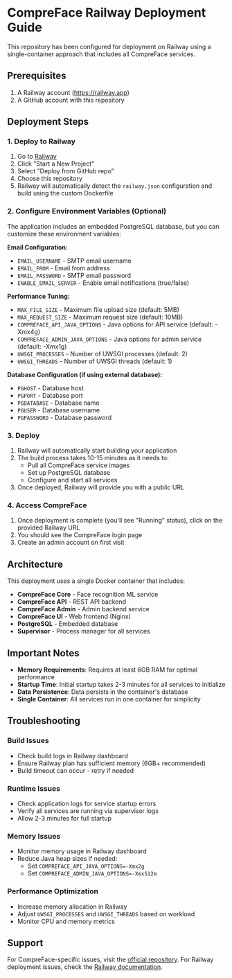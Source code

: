 # CompreFace Railway Deployment Guide

This repository has been configured for deployment on Railway using a single-container approach that includes all CompreFace services.

## Prerequisites

1. A Railway account (https://railway.app)
2. A GitHub account with this repository

## Deployment Steps

### 1. Deploy to Railway

1. Go to [Railway](https://railway.app)
2. Click "Start a New Project"
3. Select "Deploy from GitHub repo"
4. Choose this repository
5. Railway will automatically detect the `railway.json` configuration and build using the custom Dockerfile

### 2. Configure Environment Variables (Optional)

The application includes an embedded PostgreSQL database, but you can customize these environment variables:

**Email Configuration:**
- `EMAIL_USERNAME` - SMTP email username
- `EMAIL_FROM` - Email from address
- `EMAIL_PASSWORD` - SMTP email password
- `ENABLE_EMAIL_SERVER` - Enable email notifications (true/false)

**Performance Tuning:**
- `MAX_FILE_SIZE` - Maximum file upload size (default: 5MB)
- `MAX_REQUEST_SIZE` - Maximum request size (default: 10MB)
- `COMPREFACE_API_JAVA_OPTIONS` - Java options for API service (default: -Xmx4g)
- `COMPREFACE_ADMIN_JAVA_OPTIONS` - Java options for admin service (default: -Xmx1g)
- `UWSGI_PROCESSES` - Number of UWSGI processes (default: 2)
- `UWSGI_THREADS` - Number of UWSGI threads (default: 1)

**Database Configuration (if using external database):**
- `PGHOST` - Database host
- `PGPORT` - Database port
- `PGDATABASE` - Database name
- `PGUSER` - Database username  
- `PGPASSWORD` - Database password

### 3. Deploy

1. Railway will automatically start building your application
2. The build process takes 10-15 minutes as it needs to:
   - Pull all CompreFace service images
   - Set up PostgreSQL database
   - Configure and start all services
3. Once deployed, Railway will provide you with a public URL

### 4. Access CompreFace

1. Once deployment is complete (you'll see "Running" status), click on the provided Railway URL
2. You should see the CompreFace login page
3. Create an admin account on first visit

## Architecture

This deployment uses a single Docker container that includes:
- **CompreFace Core** - Face recognition ML service
- **CompreFace API** - REST API backend
- **CompreFace Admin** - Admin backend service
- **CompreFace UI** - Web frontend (Nginx)
- **PostgreSQL** - Embedded database
- **Supervisor** - Process manager for all services

## Important Notes

- **Memory Requirements**: Requires at least 6GB RAM for optimal performance
- **Startup Time**: Initial startup takes 2-3 minutes for all services to initialize
- **Data Persistence**: Data persists in the container's database
- **Single Container**: All services run in one container for simplicity

## Troubleshooting

### Build Issues
- Check build logs in Railway dashboard
- Ensure Railway plan has sufficient memory (6GB+ recommended)
- Build timeout can occur - retry if needed

### Runtime Issues
- Check application logs for service startup errors
- Verify all services are running via supervisor logs
- Allow 2-3 minutes for full startup

### Memory Issues
- Monitor memory usage in Railway dashboard
- Reduce Java heap sizes if needed:
  - Set `COMPREFACE_API_JAVA_OPTIONS=-Xmx2g`
  - Set `COMPREFACE_ADMIN_JAVA_OPTIONS=-Xmx512m`

### Performance Optimization
- Increase memory allocation in Railway
- Adjust `UWSGI_PROCESSES` and `UWSGI_THREADS` based on workload
- Monitor CPU and memory metrics

## Support

For CompreFace-specific issues, visit the [official repository](https://github.com/exadel-inc/CompreFace).
For Railway deployment issues, check the [Railway documentation](https://docs.railway.app).